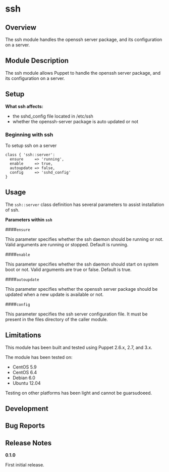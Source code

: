 ssh
====


Overview
--------

The ssh module handles the openssh server package, and its configuration on a server.


Module Description
-------------------

The ssh module allows Puppet to handle the openssh server package, and its configuration on a server.

Setup
-----

**What ssh affects:**

* the sshd_config file located in /etc/ssh
* whether the openssh-server package is auto updated or not
	
### Beginning with ssh

To setup ssh on a server

    class { 'ssh::server':
      ensure     => 'running',
      enable     => true,
      autoupdate => false,
      config     => 'sshd_config'
    }

Usage
------

The `ssh::server` class definition has several parameters to assist installation of ssh.

**Parameters within `ssh`**

####`ensure`

This parameter specifies whether the ssh daemon should be running or not.
Valid arguments are running or stopped. Default is running.

####`enable`

This parameter specifies whether the ssh daemon should start on system boot or not.
Valid arguments are true or false. Default is true.

####`autoupdate`

This parameter specifies whether the openssh server package should be updated when a new update is available or not.

####`config`

This parameter specifies the ssh server configuration file.
It must be present in the files directory of the caller module.


Limitations
------------

This module has been built and tested using Puppet 2.6.x, 2.7, and 3.x.

The module has been tested on:

* CentOS 5.9
* CentOS 6.4
* Debian 6.0 
* Ubuntu 12.04

Testing on other platforms has been light and cannot be guarsudoeed. 

Development
------------

Bug Reports
-----------

Release Notes
--------------

**0.1.0**

First initial release.
